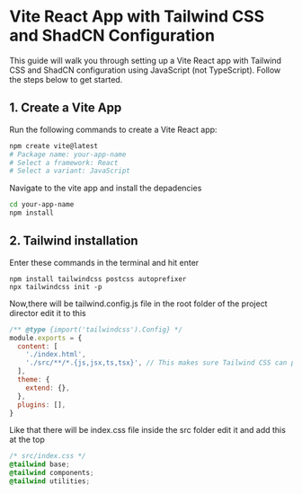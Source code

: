 # Vite React App with Tailwind CSS and ShadCN Configuration

This guide will walk you through setting up a Vite React app with Tailwind CSS and ShadCN configuration using JavaScript (not TypeScript). Follow the steps below to get started.

## 1. Create a Vite App

Run the following commands to create a Vite React app:

```bash
npm create vite@latest
# Package name: your-app-name
# Select a framework: React
# Select a variant: JavaScript
```
Navigate to the vite app and install the depadencies 
```bash
cd your-app-name
npm install
```
## 2. Tailwind installation 
Enter these commands in the terminal and hit enter 
```
npm install tailwindcss postcss autoprefixer
npx tailwindcss init -p
```
Now,there will be tailwind.config.js file in the root folder of the project director edit it to this 

```js
/** @type {import('tailwindcss').Config} */
module.exports = {
  content: [
    './index.html',
    './src/**/*.{js,jsx,ts,tsx}', // This makes sure Tailwind CSS can process all your React components
  ],
  theme: {
    extend: {},
  },
  plugins: [],
}
```

Like that there will be index.css file inside the src folder edit it and add this at the top

```css
/* src/index.css */
@tailwind base;
@tailwind components;
@tailwind utilities;
```
